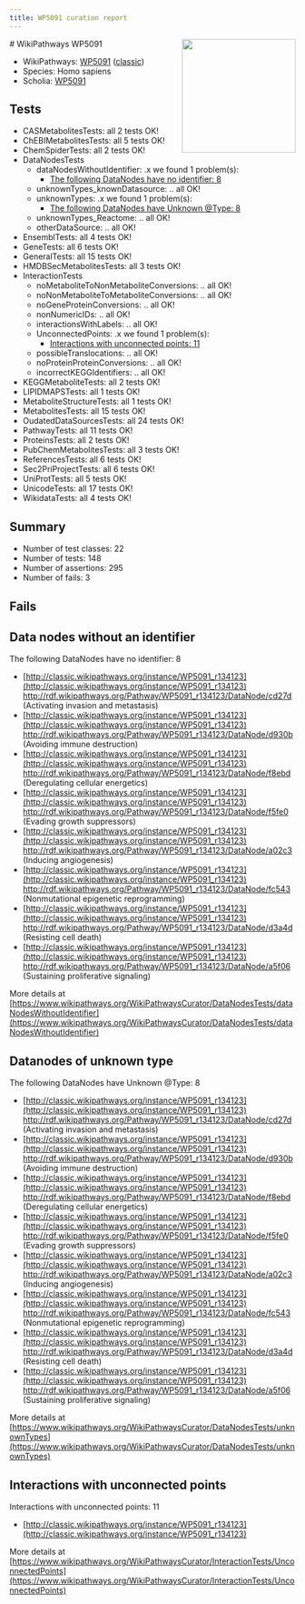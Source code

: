```yaml
---
title: WP5091 curation report
---
```


<img style="float: right; width: 200px" src="https://upload.wikimedia.org/wikipedia/commons/thumb/8/83/Wplogo_with_text_500.png/640px-Wplogo_with_text_500.png" />
# WikiPathways WP5091

* WikiPathways: [WP5091](https://wikipathways.org/pathways/WP5091) ([classic](https://classic.wikipathways.org/instance/WP5091))
* Species: Homo sapiens
* Scholia: [WP5091](https://scholia.toolforge.org/wikipathways/WP5091)
## Tests
* CASMetabolitesTests: all 2 tests OK!
* ChEBIMetabolitesTests: all 5 tests OK!
* ChemSpiderTests: all 2 tests OK!
* DataNodesTests
    * dataNodesWithoutIdentifier: .x we found 1 problem(s):
        * [The following DataNodes have no identifier: 8](#d2d32fa7)
    * unknownTypes_knownDatasource: .. all OK!
    * unknownTypes: .x we found 1 problem(s):
        * [The following DataNodes have Unknown @Type: 8](#839973e6)
    * unknownTypes_Reactome: .. all OK!
    * otherDataSource: .. all OK!
* EnsemblTests: all 4 tests OK!
* GeneTests: all 6 tests OK!
* GeneralTests: all 15 tests OK!
* HMDBSecMetabolitesTests: all 3 tests OK!
* InteractionTests
    * noMetaboliteToNonMetaboliteConversions: .. all OK!
    * noNonMetaboliteToMetaboliteConversions: .. all OK!
    * noGeneProteinConversions: .. all OK!
    * nonNumericIDs: .. all OK!
    * interactionsWithLabels: .. all OK!
    * UnconnectedPoints: .x we found 1 problem(s):
        * [Interactions with unconnected points: 11](#7f1d4078)
    * possibleTranslocations: .. all OK!
    * noProteinProteinConversions: .. all OK!
    * incorrectKEGGIdentifiers: .. all OK!
* KEGGMetaboliteTests: all 2 tests OK!
* LIPIDMAPSTests: all 1 tests OK!
* MetaboliteStructureTests: all 1 tests OK!
* MetabolitesTests: all 15 tests OK!
* OudatedDataSourcesTests: all 24 tests OK!
* PathwayTests: all 11 tests OK!
* ProteinsTests: all 2 tests OK!
* PubChemMetabolitesTests: all 3 tests OK!
* ReferencesTests: all 6 tests OK!
* Sec2PriProjectTests: all 6 tests OK!
* UniProtTests: all 5 tests OK!
* UnicodeTests: all 17 tests OK!
* WikidataTests: all 4 tests OK!


## Summary

* Number of test classes: 22
* Number of tests: 148
* Number of assertions: 295
* Number of fails: 3

## Fails

<a name="d2d32fa7" />

## Data nodes without an identifier

The following DataNodes have no identifier: 8

* [http://classic.wikipathways.org/instance/WP5091_r134123](http://classic.wikipathways.org/instance/WP5091_r134123) http://rdf.wikipathways.org/Pathway/WP5091_r134123/DataNode/cd27d (Activating invasion and metastasis)
* [http://classic.wikipathways.org/instance/WP5091_r134123](http://classic.wikipathways.org/instance/WP5091_r134123) http://rdf.wikipathways.org/Pathway/WP5091_r134123/DataNode/d930b (Avoiding immune destruction)
* [http://classic.wikipathways.org/instance/WP5091_r134123](http://classic.wikipathways.org/instance/WP5091_r134123) http://rdf.wikipathways.org/Pathway/WP5091_r134123/DataNode/f8ebd (Deregulating cellular energetics)
* [http://classic.wikipathways.org/instance/WP5091_r134123](http://classic.wikipathways.org/instance/WP5091_r134123) http://rdf.wikipathways.org/Pathway/WP5091_r134123/DataNode/f5fe0 (Evading growth suppressors)
* [http://classic.wikipathways.org/instance/WP5091_r134123](http://classic.wikipathways.org/instance/WP5091_r134123) http://rdf.wikipathways.org/Pathway/WP5091_r134123/DataNode/a02c3 (Inducing angiogenesis)
* [http://classic.wikipathways.org/instance/WP5091_r134123](http://classic.wikipathways.org/instance/WP5091_r134123) http://rdf.wikipathways.org/Pathway/WP5091_r134123/DataNode/fc543 (Nonmutational epigenetic reprogramming)
* [http://classic.wikipathways.org/instance/WP5091_r134123](http://classic.wikipathways.org/instance/WP5091_r134123) http://rdf.wikipathways.org/Pathway/WP5091_r134123/DataNode/d3a4d (Resisting cell death)
* [http://classic.wikipathways.org/instance/WP5091_r134123](http://classic.wikipathways.org/instance/WP5091_r134123) http://rdf.wikipathways.org/Pathway/WP5091_r134123/DataNode/a5f06 (Sustaining proliferative signaling)


More details at [https://www.wikipathways.org/WikiPathwaysCurator/DataNodesTests/dataNodesWithoutIdentifier](https://www.wikipathways.org/WikiPathwaysCurator/DataNodesTests/dataNodesWithoutIdentifier)

<a name="839973e6" />

## Datanodes of unknown type

The following DataNodes have Unknown @Type: 8

* [http://classic.wikipathways.org/instance/WP5091_r134123](http://classic.wikipathways.org/instance/WP5091_r134123) http://rdf.wikipathways.org/Pathway/WP5091_r134123/DataNode/cd27d (Activating invasion and metastasis)
* [http://classic.wikipathways.org/instance/WP5091_r134123](http://classic.wikipathways.org/instance/WP5091_r134123) http://rdf.wikipathways.org/Pathway/WP5091_r134123/DataNode/d930b (Avoiding immune destruction)
* [http://classic.wikipathways.org/instance/WP5091_r134123](http://classic.wikipathways.org/instance/WP5091_r134123) http://rdf.wikipathways.org/Pathway/WP5091_r134123/DataNode/f8ebd (Deregulating cellular energetics)
* [http://classic.wikipathways.org/instance/WP5091_r134123](http://classic.wikipathways.org/instance/WP5091_r134123) http://rdf.wikipathways.org/Pathway/WP5091_r134123/DataNode/f5fe0 (Evading growth suppressors)
* [http://classic.wikipathways.org/instance/WP5091_r134123](http://classic.wikipathways.org/instance/WP5091_r134123) http://rdf.wikipathways.org/Pathway/WP5091_r134123/DataNode/a02c3 (Inducing angiogenesis)
* [http://classic.wikipathways.org/instance/WP5091_r134123](http://classic.wikipathways.org/instance/WP5091_r134123) http://rdf.wikipathways.org/Pathway/WP5091_r134123/DataNode/fc543 (Nonmutational epigenetic reprogramming)
* [http://classic.wikipathways.org/instance/WP5091_r134123](http://classic.wikipathways.org/instance/WP5091_r134123) http://rdf.wikipathways.org/Pathway/WP5091_r134123/DataNode/d3a4d (Resisting cell death)
* [http://classic.wikipathways.org/instance/WP5091_r134123](http://classic.wikipathways.org/instance/WP5091_r134123) http://rdf.wikipathways.org/Pathway/WP5091_r134123/DataNode/a5f06 (Sustaining proliferative signaling)


More details at [https://www.wikipathways.org/WikiPathwaysCurator/DataNodesTests/unknownTypes](https://www.wikipathways.org/WikiPathwaysCurator/DataNodesTests/unknownTypes)

<a name="7f1d4078" />

## Interactions with unconnected points

Interactions with unconnected points: 11

* [http://classic.wikipathways.org/instance/WP5091_r134123](http://classic.wikipathways.org/instance/WP5091_r134123)


More details at [https://www.wikipathways.org/WikiPathwaysCurator/InteractionTests/UnconnectedPoints](https://www.wikipathways.org/WikiPathwaysCurator/InteractionTests/UnconnectedPoints)

